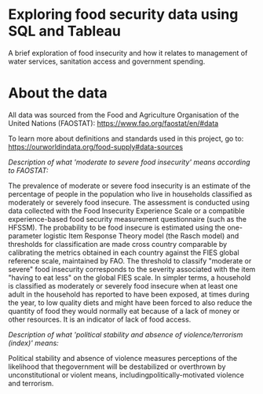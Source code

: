 # Exploring food security data using SQL and Tableau
A brief exploration of food insecurity and how it relates to management of water services, sanitation access and government spending.

# About the data
All data was sourced from the Food and Agriculture Organisation of the United Nations (FAOSTAT):
https://www.fao.org/faostat/en/#data

To learn more about definitions and standards used in this project, go to:
https://ourworldindata.org/food-supply#data-sources

*Description of what 'moderate to severe food insecurity' means according to FAOSTAT:*

The prevalence of moderate or severe food insecurity is an estimate of the percentage of people in the population who live in households classified as moderately or severely food insecure. The assessment is conducted using data collected with the Food Insecurity Experience Scale or a compatible experience-based food security measurement questionnaire (such as the HFSSM). The probability to be food insecure is estimated using the one-parameter logistic Item Response Theory model (the Rasch model) and thresholds for classification are made cross country comparable by calibrating the metrics obtained in each country against the FIES global reference scale, maintained by FAO. The threshold to classify "moderate or severe" food insecurity corresponds to the severity associated with the item "having to eat less" on the global FIES scale. In simpler terms, a household is classified as moderately or severely food insecure when at least one adult in the household has reported to have been exposed, at times during the year, to low quality diets and might have been forced to also reduce the quantity of food they would normally eat because of a lack of money or other resources. It is an indicator of lack of food access.


*Description of what 'political stability and absence of violence/terrorism (index)' means:*

Political stability and absence of violence measures perceptions of the likelihood that thegovernment will be destabilized or overthrown by unconstitutional or violent means, includingpolitically-motivated violence and terrorism.


